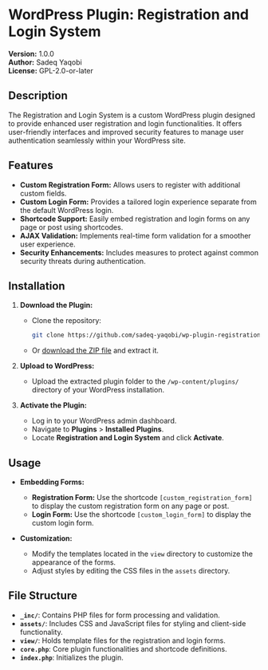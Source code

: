 # WordPress Plugin: Registration and Login System

**Version:** 1.0.0  
**Author:** Sadeq Yaqobi  
**License:** GPL-2.0-or-later

## Description

The Registration and Login System is a custom WordPress plugin designed to provide enhanced user registration and login functionalities. It offers user-friendly interfaces and improved security features to manage user authentication seamlessly within your WordPress site.

## Features

- **Custom Registration Form:** Allows users to register with additional custom fields.
- **Custom Login Form:** Provides a tailored login experience separate from the default WordPress login.
- **Shortcode Support:** Easily embed registration and login forms on any page or post using shortcodes.
- **AJAX Validation:** Implements real-time form validation for a smoother user experience.
- **Security Enhancements:** Includes measures to protect against common security threats during authentication.

## Installation

1. **Download the Plugin:**
   - Clone the repository:
     ```bash
     git clone https://github.com/sadeq-yaqobi/wp-plugin-registration-login-system.git
     ```
   - Or [download the ZIP file](https://github.com/sadeq-yaqobi/wp-plugin-registration-login-system/archive/refs/heads/main.zip) and extract it.

2. **Upload to WordPress:**
   - Upload the extracted plugin folder to the `/wp-content/plugins/` directory of your WordPress installation.

3. **Activate the Plugin:**
   - Log in to your WordPress admin dashboard.
   - Navigate to **Plugins** > **Installed Plugins**.
   - Locate **Registration and Login System** and click **Activate**.

## Usage

- **Embedding Forms:**
  - **Registration Form:** Use the shortcode `[custom_registration_form]` to display the custom registration form on any page or post.
  - **Login Form:** Use the shortcode `[custom_login_form]` to display the custom login form.

- **Customization:**
  - Modify the templates located in the `view` directory to customize the appearance of the forms.
  - Adjust styles by editing the CSS files in the `assets` directory.

## File Structure

- **`_inc/`**: Contains PHP files for form processing and validation.
- **`assets/`**: Includes CSS and JavaScript files for styling and client-side functionality.
- **`view/`**: Holds template files for the registration and login forms.
- **`core.php`**: Core plugin functionalities and shortcode definitions.
- **`index.php`**: Initializes the plugin.

